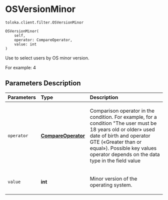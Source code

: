 # OSVersionMinor
`toloka.client.filter.OSVersionMinor`

```
OSVersionMinor(
    self,
    operator: CompareOperator,
    value: int
)
```

Use to select users by OS minor version.


For example: 4

## Parameters Description

| Parameters | Type | Description |
| :----------| :----| :-----------|
`operator`|**[CompareOperator](toloka.client.primitives.operators.CompareOperator.md)**|<p>Comparison operator in the condition. For example, for a condition &quot;The user must be 18 years old or older» used date of birth and operator GTE («Greater than or equal»). Possible key values operator depends on the data type in the field value</p>
`value`|**int**|<p>Minor version of the operating system.</p>
